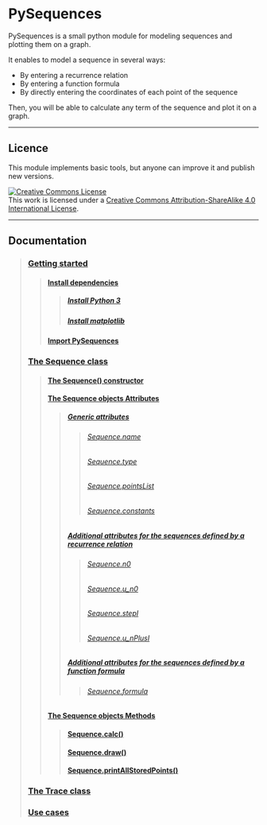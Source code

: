 # PySequences

PySequences is a small python module for modeling sequences and plotting them on a graph.

It enables to model a sequence in several ways:
* By entering a recurrence relation
* By entering a function formula
* By directly entering the coordinates of each point of the sequence

Then, you will be able to calculate any term of the sequence and plot it on a graph.

---

## Licence

This module implements basic tools, but anyone can improve it and publish new versions.

<a rel="license" href="http://creativecommons.org/licenses/by-sa/4.0/"><img alt="Creative Commons License" style="border-width:0" src="https://i.creativecommons.org/l/by-sa/4.0/88x31.png" /></a><br />This work is licensed under a <a rel="license" href="http://creativecommons.org/licenses/by-sa/4.0/">Creative Commons Attribution-ShareAlike 4.0 International License</a>.

---

## Documentation

> ### [Getting started](https://github.com/FlorianVaneste/PySequences/wiki/Getting_started) 
> > #### [Install dependencies](https://github.com/FlorianVaneste/PySequences/wiki/Getting_started#install-dependencies) 
> > > ##### [Install Python 3](https://github.com/FlorianVaneste/PySequences/wiki/Getting_started#install-python-3)  
> > > ##### [Install matplotlib](https://github.com/FlorianVaneste/PySequences/wiki/Getting_started#install-matplotlib)  
> > #### [Import PySequences](https://github.com/FlorianVaneste/PySequences/wiki/Getting_started#import-pysequences)  
> ### [The Sequence class](https://github.com/FlorianVaneste/PySequences/wiki/The_Sequence_class)  
> > #### [The Sequence() constructor](https://github.com/FlorianVaneste/PySequences/wiki/The_Sequence_class#the-sequence-constructor-1)
> > #### [The Sequence objects Attributes](https://github.com/FlorianVaneste/PySequences/wiki/The_Sequence_class#the-sequence-objects-attributes-1)
> > > ##### [Generic attributes](https://github.com/FlorianVaneste/PySequences/wiki/The_Sequence_class#generic-attributes-1)  
> > > > ###### [Sequence.name](https://github.com/FlorianVaneste/PySequences/wiki/The_Sequence_class#sequencename-1)  
> > > > ###### [Sequence.type](https://github.com/FlorianVaneste/PySequences/wiki/The_Sequence_class#sequencetype-1)  
> > > > ###### [Sequence.pointsList](https://github.com/FlorianVaneste/PySequences/wiki/The_Sequence_class#sequencepointslist-1)  
> > > > ###### [Sequence.constants](https://github.com/FlorianVaneste/PySequences/wiki/The_Sequence_class#sequenceconstants-1)  
> > > ##### [Additional attributes for the sequences defined by a recurrence relation](https://github.com/FlorianVaneste/PySequences/wiki/The_Sequence_class#additional-attributes-for-sequences-defined-by-a-recurrence-relation-1)  
> > > > ###### [Sequence.n0](https://github.com/FlorianVaneste/PySequences/wiki/The_Sequence_class#sequencen0-1)
> > > > ###### [Sequence.u_n0](https://github.com/FlorianVaneste/PySequences/wiki/The_Sequence_class#sequenceu_n0-1)
> > > > ###### [Sequence.stepI](https://github.com/FlorianVaneste/PySequences/wiki/The_Sequence_class#sequencestepi-1)
> > > > ###### [Sequence.u_nPlusI](https://github.com/FlorianVaneste/PySequences/wiki/The_Sequence_class#sequenceu_nplusi-1)
> > > ##### [Additional attributes for the sequences defined by a function formula](https://github.com/FlorianVaneste/PySequences/wiki/The_Sequence_class#additional-attributes-for-sequences-defined-by-a-function-formula-1)  
> > > > ###### [Sequence.formula](https://github.com/FlorianVaneste/PySequences/wiki/The_Sequence_class#sequenceformula-1)
> > #### [The Sequence objects Methods](https://github.com/FlorianVaneste/PySequences/wiki/The_Sequence_class#the-sequence-objects-methods-1)
> > > #### [Sequence.calc()](https://github.com/FlorianVaneste/PySequences/wiki/The_Sequence_class#sequencecalc-1)
> > > #### [Sequence.draw()](https://github.com/FlorianVaneste/PySequences/wiki/The_Sequence_class#sequencedraw-1)
> > > #### [Sequence.printAllStoredPoints()](https://github.com/FlorianVaneste/PySequences/wiki/The_Sequence_class#sequenceprintallstoredpoints-1)
> ### [The Trace class](https://github.com/FlorianVaneste/PySequences/wiki/The_Trace_class)  
> ### [Use cases](https://github.com/FlorianVaneste/PySequences/wiki/Use_cases)
